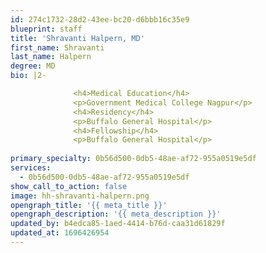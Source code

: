 ```yaml
---
id: 274c1732-28d2-43ee-bc20-d6bbb16c35e9
blueprint: staff
title: 'Shravanti Halpern, MD'
first_name: Shravanti
last_name: Halpern
degree: MD
bio: |2-

              <h4>Medical Education</h4>
              <p>Government Medical College Nagpur</p>
              <h4>Residency</h4>
              <p>Buffalo General Hospital</p>
              <h4>Fellowship</h4>
              <p>Buffalo General Hospital</p>
          
primary_specialty: 0b56d500-0db5-48ae-af72-955a0519e5df
services:
  - 0b56d500-0db5-48ae-af72-955a0519e5df
show_call_to_action: false
image: hh-shravanti-halpern.png
opengraph_title: '{{ meta_title }}'
opengraph_description: '{{ meta_description }}'
updated_by: b4edca85-1aed-4414-b76d-caa31d61829f
updated_at: 1696426954
---
```


